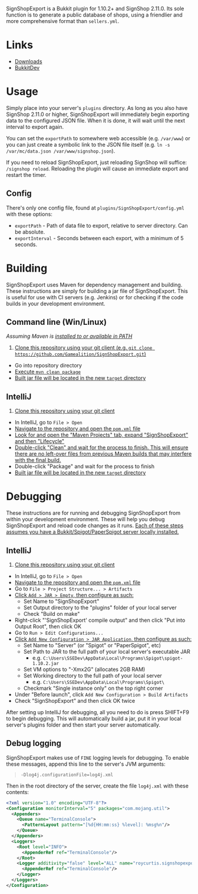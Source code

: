 SignShopExport is a Bukkit plugin for 1.10.2+ and SignShop 2.11.0. Its sole function is to generate
a public database of shops, using a friendlier and more comprehensive format than `sellers.yml`.

# Links

* [Downloads](https://github.com/Gamealition/SignShopExport/releases)
* [BukkitDev](http://dev.bukkit.org/bukkit-plugins/signshopexport/)

# Usage

Simply place into your server's `plugins` directory. As long as you also have SignShop 2.11.0 or
higher, SignShopExport will immediately begin exporting data to the configured JSON file. When it
is done, it will wait until the next interval to export again.

You can set the `exportPath` to somewhere web accessible (e.g. `/var/www`) or you can just create
a symbolic link to the JSON file itself (e.g. `ln -s /var/mc/data.json /var/www/signshop.json`).

If you need to reload SignShopExport, just reloading SignShop will suffice: `/signshop reload`.
Reloading the plugin will cause an immediate export and restart the timer.

## Config

There's only one config file, found at `plugins/SignShopExport/config.yml` with these options:

* `exportPath` - Path of data file to export, relative to server directory. Can be absolute.
* `exportInterval` - Seconds between each export, with a minimum of 5 seconds.

# Building

SignShopExport uses Maven for dependency management and building. These instructions are simply for
building a jar file of SignShopExport. This is useful for use with CI servers (e.g. Jenkins) or for
checking if the code builds in your development environment.

## Command line (Win/Linux)

*Assuming Maven is [installed to or available in PATH](https://maven.apache.org/install.html)*

1. [Clone this repository using your git client (e.g. 
`git clone https://github.com/Gamealition/SignShopExport.git`)](http://i.imgur.com/VB7dE6d.png)
* Go into repository directory
* [Execute `mvn clean package`](http://i.imgur.com/UOzULcl.png)
* [Built jar file will be located in the new `target` directory](http://i.imgur.com/bDGVDwW.png)

## IntelliJ

1. [Clone this repository using your git client](http://i.imgur.com/VB7dE6d.png)
* In IntelliJ, go to `File > Open`
* [Navigate to the repository and open the `pom.xml` file](http://i.imgur.com/zcVkyAm.png)
* [Look for and open the "Maven Projects" tab, expand "SignShopExport" and then "Lifecycle"](http://i.imgur.com/TB3Ab4T.png)
* [Double-click "Clean" and wait for the process to finish. This will ensure there are no left-over
files from previous Maven builds that may interfere with the final build.](http://i.imgur.com/Lx5yPdc.png)
* Double-click "Package" and wait for the process to finish
* [Built jar file will be located in the new `target` directory](http://i.imgur.com/bDGVDwW.png)

# Debugging

These instructions are for running and debugging SignShopExport from within your development
environment. These will help you debug SignShopExport and reload code changes as it runs. [Each of
these steps assumes you have a Bukkit/Spigot/PaperSpigot server locally installed.](http://i.imgur.com/q0B28cR.png)

## IntelliJ

1. [Clone this repository using your git client](http://i.imgur.com/VB7dE6d.png)
* In IntelliJ, go to `File > Open`
* [Navigate to the repository and open the `pom.xml` file](http://i.imgur.com/zcVkyAm.png)
* Go to `File > Project Structure... > Artifacts`
* [Click `Add > JAR > Empty`, then configure as such:](http://i.imgur.com/kXsbr3C.png)
    * Set Name to "SignShopExport"
    * Set Output directory to the "plugins" folder of your local server
    * Check "Build on make"
* Right-click "'SignShopExport' compile output" and then click "Put into Output Root", then click OK
* Go to `Run > Edit Configurations...`
* [Click `Add New Configuration > JAR Application`, then configure as such:](http://i.imgur.com/smuYOFs.png)
    * Set Name to "Server" (or "Spigot" or "PaperSpigot", etc)
    * Set Path to JAR to the full path of your local server's executable JAR
        * e.g. `C:\Users\SSEDev\AppData\Local\Programs\Spigot\spigot-1.10.2.jar`
    * Set VM options to "-Xmx2G" (allocates 2GB RAM)
    * Set Working directory to the full path of your local server
        * e.g. `C:\Users\SSEDev\AppData\Local\Programs\Spigot\`
    * Checkmark "Single instance only" on the top right corner
* Under "Before launch", click `Add New Configuration > Build Artifacts`
* Check "SignShopExport" and then click OK twice

After setting up IntelliJ for debugging, all you need to do is press SHIFT+F9 to begin debugging.
This will automatically build a jar, put it in your local server's plugins folder and then start
your server automatically.

## Debug logging

SignShopExport makes use of `FINE` logging levels for debugging. To enable these messages, append
this line to the server's JVM arguments:

> `-Dlog4j.configurationFile=log4j.xml`

Then in the root directory of the server, create the file `log4j.xml` with these contents:

```xml
<?xml version="1.0" encoding="UTF-8"?>
<Configuration monitorInterval="5" packages="com.mojang.util">
  <Appenders>
    <Queue name="TerminalConsole">
      <PatternLayout pattern="[%d{HH:mm:ss} %level]: %msg%n"/>
    </Queue>
  </Appenders>
  <Loggers>
    <Root level="INFO">
      <AppenderRef ref="TerminalConsole"/>
    </Root>
    <Logger additivity="false" level="ALL" name="roycurtis.signshopexport.SignShopExport">
      <AppenderRef ref="TerminalConsole"/>
    </Logger>
  </Loggers>
</Configuration>
```
